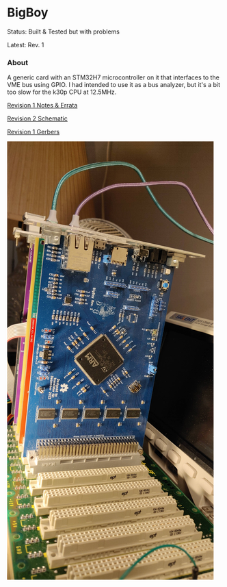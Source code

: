 
BigBoy
======

Status: Built & Tested but with problems

Latest: Rev. 1

### About

A generic card with an STM32H7 microcontroller on it that interfaces to the VME bus using GPIO.
I had intended to use it as a bus analyzer, but it's a bit too slow for the k30p CPU at 12.5MHz.

[Revision 1 Notes & Errata](revisions/BigBoy-rev1-errata.txt)

[Revision 2 Schematic](revisions/BigBoy-rev1.pdf)

[Revision 1 Gerbers](revisions/BigBoy-rev1.zip)

![alt text](../../../../images/BigBoy-rev.1-assembled.jpg "A PCB with blue solder mask and white silkscreen with a large black chip in the centre at a 45 degree angle with the text on it upside down, plugged into a green backplane with the card sticking upwards.  A rainbow of others cards can just be seen behind the blue card: red, green, purle, and black from nearest to furthest.")

